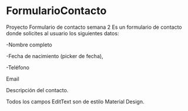# FormularioContacto
Proyecto Formulario de contacto semana 2
Es un formulario de contacto donde solicites al usuario los siguientes datos:

-Nombre completo

-Fecha de nacimiento (picker de fecha),

-Teléfono

Email

Descripción del contacto.

Todos los campos EditText son de estilo Material Design.
